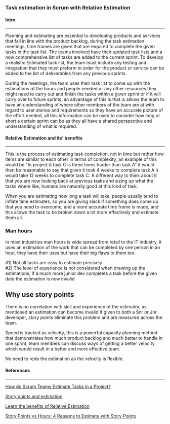 ### Task estimation in Scrum with Relative Estimation

#### Intro

---

Planning and estimating are essential to developing products and services that fall in line with the product backlog, during the task estimation meetings, time frames are given that are required to complete the given tasks in the task list. The teams involved have their updated task lists and a now comprehensive list of tasks are added to the current sprint. To develop a realistic Estimated task list, the team must include any testing and integration that they must preform in order for the product or service can be added to the list of deliverables from any previous sprints.

During the meetings, the team uses their task list to come up with the estimations of the hours and people needed or any other resources they might need to carry out and finish the tasks within a given sprint or if it will carry over to future sprints, an advantage of this is that is allows the team to have an understanding of where other members of the team are at with regard to user stories and requirements so they have an accurate picture of the effort needed, all this information can be used to consider how long or short a certain sprint can be as they all have a shared perspective and understanding of what is required.

#### Relative Estimation and its' benefits

---

This is the process of estimating task completion, not in time but rather how items are similar to each other in terms of complexity, an example of this would be "In project A task C is three times harder than task A" it would then be reasonable to say that given it took 4 weeks to complete task A it would take 12 weeks to complete task C. A different way to think about it that you are now looking back at previous tasks and sizing up what the tasks where like, humans are naturally good at this kind of task.

When you are estimating how long a task will take, people usually tend to inflate time estimates, so you are giving slack if something does come up that you need to overcome, and a more accurate time frame is made, and this allows the task to be broken down a lot more effectively and estimate them all.

### Man hours

In most industries man hours is wide spread from retail to the IT industry, it uses an estimation of the work that can be completed by one person in an hour, they have their uses but have their big flaws to them too.

#1) Not all tasks are easy to estimate precisely  
#2) The level of experience is not considered when drawing up the estimations, if a much more junior dev completes a task before the given date the estimation is now invalid

## Why use story points

There is no correlation with skill and experience of the estimator, as mentioned an estimation can become invalid if given to both a Snr or Jnr developer, story points eliminate this problem and are measured across the team.

Speed is tracked as velocity, this is a powerful capacity planning method that demonstrates how much product backlog and much better to handle in one sprint, team members can discuss ways of getting a better velocity which would result in a better and more effective team.

No need to redo the estimation as the velocity is flexible.

#### References

---

[How do Scrum Teams Estimate Tasks in a Project?](http://blog.scrumstudy.com/how-do-scrum-teams-estimate-tasks-in-a-project/)

[Story points and estimation ](https://www.atlassian.com/agile/project-management/estimation)

[Learn the benefits of Relative Estimation](https://openclassrooms.com/en/courses/4544631-learn-the-fundamentals-of-agile-estimation/5157731-learn-the-benefits-of-relative-estimation)

[Story Points vs Hours: 4 Reasons to Estimate with Story Points ](https://rubygarage.org/blog/3-reasons-to-estimate-with-story-points)

